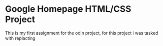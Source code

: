 # Google Homepage HTML/CSS Project <fixed spelling error>
This is my first assignment for the odin project, for this project i was tasked with replacting 